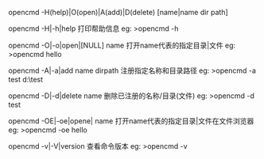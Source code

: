 opencmd -H(help)|O(open)|A(add)|D(delete) [name|name dir path]

opencmd -H|-h|help 打印帮助信息
eg: >opencmd -h

opencmd -O|-o|open|[NULL] name 打开name代表的指定目录|文件
eg: >opencmd hello

opencmd -A|-a|add  name dirpath 注册指定名称和目录路径
eg: >opencmd -a test d:\test

opencmd -D|-d|delete name  删除已注册的名称/目录(文件)
eg: >opencmd -d test

opencmd -OE|-oe|opene| name 打开name代表的指定目录|文件在文件浏览器
eg: >opencmd -oe hello

opencmd -v|-V|version  查看命令版本
eg: >opencmd -v